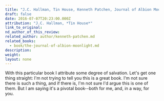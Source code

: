 ```yaml
---
title: "J.C. Hallman, Tin House, Kenneth Patchen, Journal of Albion Moonlight"
draft: false
date: 2016-07-07T20:23:00.000Z
attribution: "J.C. Hallman, *Tin House*"
link_to_original:
nd_author_of_this_review:
related_author: author/kenneth-patchen.md
related_books:
  - book/the-journal-of-albion-moonlight.md
description:
weight:
layout: none
---
```

With this particular book I attribute some degree of salvation. Let's get one thing straight: I'm not trying to tell you this is a great book. I'm not sure there is such a thing, and if there is, I'm not sure I'd argue this is one of them. But I am saying it's a pivotal book--both for me, and, in a way, for you.

